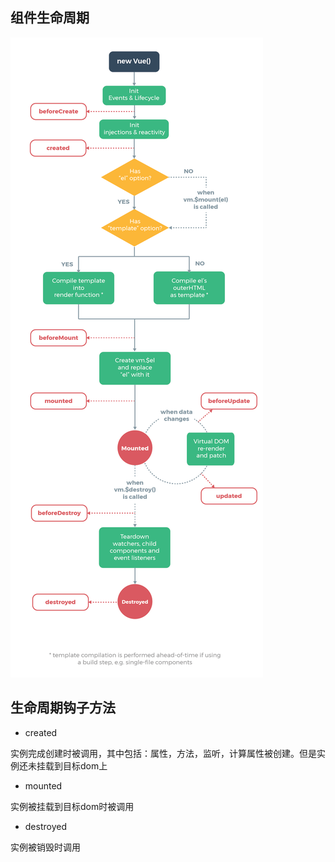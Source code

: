 ## 组件生命周期

![lives](../img/a_4.png)


## 生命周期钩子方法

- created

实例完成创建时被调用，其中包括：属性，方法，监听，计算属性被创建。但是实例还未挂载到目标dom上

- mounted

实例被挂载到目标dom时被调用

- destroyed

实例被销毁时调用